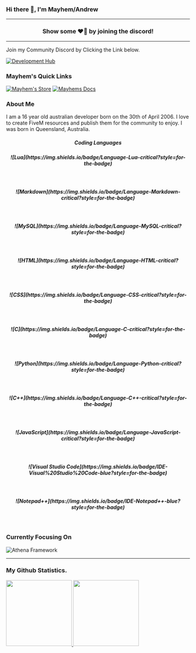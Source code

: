 ### Hi there 👋, I'm Mayhem/Andrew

---

<h3 align=center>Show some ❤️‍🔥 by joining the discord!</h3>

---
Join my Community Discord by Clicking the Link below.

[![Development Hub](https://img.shields.io/badge/Click%20To%20Join-Mayhem's%20Development%20Hub-critical?style=for-the-badge)](https://discord.gg/ZjSEW4F7ZQ)


### Mayhem's Quick Links
[![Mayhem's Store](https://img.shields.io/badge/Link-Mayhem's%20Development%20Store-purple?style=for-the-badge&logo=google-chrome)](https://mayhemdevelopment.tebex.io)
[![Mayhems Docs](https://img.shields.io/badge/Link-Mayhem's%20Development%20Docs-purple?style=for-the-badge&logo=google-chrome)](https://mayhemdevelopment.gitbook.io/mayhem-development-docs)

### About Me
I am a 16 year old australian developer born on the 30th of April 2006. I love to create FiveM resources and publish them for the community to enjoy. I was born in Queensland, Australia.

<h5 align=center>Coding Languages</h5>
<h5 align=center>![Lua](https://img.shields.io/badge/Language-Lua-critical?style=for-the-badge)</h5>&nbsp;
<h5 align=center>![Markdown](https://img.shields.io/badge/Language-Markdown-critical?style=for-the-badge)</h5>&nbsp;
<h5 align=center>![MySQL](https://img.shields.io/badge/Language-MySQL-critical?style=for-the-badge)</h5>&nbsp;
<h5 align=center>![HTML](https://img.shields.io/badge/Language-HTML-critical?style=for-the-badge)</h5>&nbsp;
<h5 align=center>![CSS](https://img.shields.io/badge/Language-CSS-critical?style=for-the-badge)</h5>&nbsp;
<h5 align=center>![C](https://img.shields.io/badge/Language-C-critical?style=for-the-badge)</h5>&nbsp;
<h5 align=center>![Python](https://img.shields.io/badge/Language-Python-critical?style=for-the-badge)</h5>&nbsp;
<h5 align=center>![C++](https://img.shields.io/badge/Language-C++-critical?style=for-the-badge)</h5>&nbsp;
<h5 align=center>![JavaScript](https://img.shields.io/badge/Language-JavaScript-critical?style=for-the-badge)</h5>&nbsp;
<h5 align=center>![Visual Studio Code](https://img.shields.io/badge/IDE-Visual%20Studio%20Code-blue?style=for-the-badge)</h5>&nbsp;
<h5 align=center>![Notepad++](https://img.shields.io/badge/IDE-Notepad++-blue?style=for-the-badge)</h5>&nbsp;

### Currently Focusing On
![Athena Framework](https://img.shields.io/badge/Resource-Athenas%20Framework-blue?style=for-the-badge)&nbsp;

---
### My Github Statistics.
<p align="left">
<a href="https://github.com/MayhemStudios">
  <img height="180em" src="https://github-readme-stats-eight-theta.vercel.app/api?username=mayhemstudios&show_icons=true&theme=react&include_all_commits=true&count_private=true"/>
  <img height="180em" src="https://github-readme-stats-eight-theta.vercel.app/api/top-langs/?username=mayhem&layout=compact&langs_count=8&theme=react"/>
</a>
</p>
